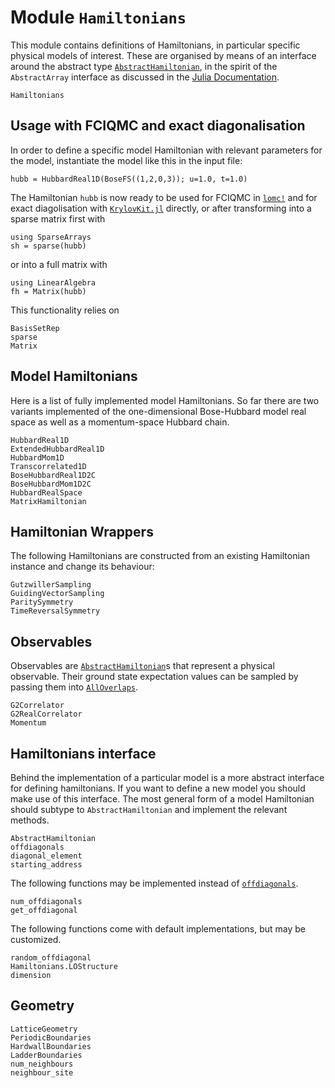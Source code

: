 # Module `Hamiltonians`

This module contains definitions of Hamiltonians, in particular specific
physical models of interest. These are organised by means of an interface
around the abstract type [`AbstractHamiltonian`](@ref), in the spirit of the
`AbstractArray` interface as discussed in the [Julia Documentation](https://docs.julialang.org/en/v1/manual/interfaces/).

```@docs
Hamiltonians
```

## Usage with FCIQMC and exact diagonalisation

In order to define a specific model Hamiltonian with relevant parameters
for the model, instantiate the model like this in the input file:

```julia-repl
hubb = HubbardReal1D(BoseFS((1,2,0,3)); u=1.0, t=1.0)
```

The Hamiltonian `hubb` is now ready to be used for FCIQMC in [`lomc!`](@ref) 
and for exact diagolisation with [`KrylovKit.jl`](https://github.com/Jutho/KrylovKit.jl) directly, or after 
transforming into a sparse matrix first with 
```julia-repl
using SparseArrays
sh = sparse(hubb)
```
or into a full matrix with
```julia-repl
using LinearAlgebra
fh = Matrix(hubb)
```
This functionality relies on 
```@docs
BasisSetRep
sparse
Matrix
```

## Model Hamiltonians

Here is a list of fully implemented model Hamiltonians. So far there are two variants
implemented of the one-dimensional Bose-Hubbard model real space as well as a momentum-space
Hubbard chain.

```@docs
HubbardReal1D
ExtendedHubbardReal1D
HubbardMom1D
Transcorrelated1D
BoseHubbardReal1D2C
BoseHubbardMom1D2C
HubbardRealSpace
MatrixHamiltonian
```

## Hamiltonian Wrappers
The following Hamiltonians are constructed from an existing 
Hamiltonian instance and change its behaviour:
```@docs
GutzwillerSampling
GuidingVectorSampling
ParitySymmetry
TimeReversalSymmetry
```

## Observables
Observables are [`AbstractHamiltonian`](@ref)s that represent a physical 
observable. Their ground state expectation values can be sampled by passing
them into [`AllOverlaps`](@ref).
```@docs
G2Correlator
G2RealCorrelator
Momentum
```

## Hamiltonians interface

Behind the implementation of a particular model is a more abstract interface for defining
hamiltonians. If you want to define a new model you should make use of this interface. The
most general form of a model Hamiltonian should subtype to `AbstractHamiltonian` and
implement the relevant methods.

```@docs
AbstractHamiltonian
offdiagonals
diagonal_element
starting_address
```

The following functions may be implemented instead of [`offdiagonals`](@ref).

```@docs
num_offdiagonals
get_offdiagonal
```

The following functions come with default implementations, but may be customized.

```@docs
random_offdiagonal
Hamiltonians.LOStructure
dimension
```

## Geometry

```@docs
LatticeGeometry
PeriodicBoundaries
HardwallBoundaries
LadderBoundaries
num_neighbours
neighbour_site
```
